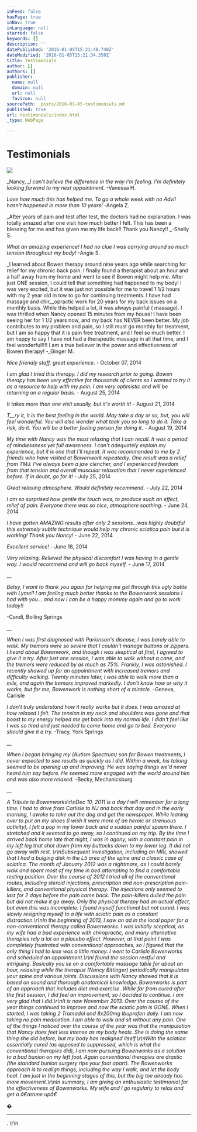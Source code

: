 ```yaml
---
inFeed: false
hasPage: true
inNav: true
inLanguage: null
starred: false
keywords: []
description: ''
datePublished: '2016-01-05T15:21:48.740Z'
dateModified: '2016-01-05T15:21:34.350Z'
title: Testimonials
author: []
authors: []
publisher:
  name: null
  domain: null
  url: null
  favicon: null
sourcePath: _posts/2016-01-05-testimonials.md
published: true
url: testimonials/index.html
_type: WebPage

---
```

# Testimonials
![](https://the-grid-user-content.s3-us-west-2.amazonaws.com/12be62ee-354b-4e1d-ab1d-ba9d5e4eb7df.jpg)

_Nancy, __I can't believe the difference in the way I'm feeling. I'm definitely looking forward to my next appointment._ -Vanessa H.

_Love how much this has helped me. To go a whole week with no Advil hasn't happened in more than 10 years!_ -Angela Z.

_After years of pain and test after test, the doctors had no explanation. I was totally amazed after one visit how much better I felt. This has been a blessing for me and has given me my life back!! Thank you Nancy!! _-Shelly S.

_What an amazing experience! I had no clue I was carrying around so much tension throughout my body!_ -Angie S.

_I learned about Bowen therapy around nine years ago while searching for relief for my chronic back pain. I finally found a therapist about an hour and a half away from my home and went to see if Bowen might help me. After just ONE session, I could tell that something had happened to my body! I was very excited, but it was just not possible for me to travel 1 1/2 hours with my 2 year old in tow to go for continuing treatments. I have had massage and chir__opractic work for 20 years for my back issues on a monthly basis. While this helped a lot, it was always painful ( massage). I was thrilled when Nancy opened 15 minutes from my house! I have been seeing her for 1 1/2 years now, and my back has NEVER been better. My job contributes to my problem and pain, so I still must go monthly for treatment, but I am so happy that it is pain free treatment, and I feel so much better. I am happy to say I have not had a therapeutic massage in all that time, and I feel wonderful!!!! I am a true believer in the power and effectiveness of Bowen therapy! -_Ginger M.

_Nice friendly staff, great
experience._ - October 07, 2014 

_I am glad I tried this therapy. I
did my research prior to going. Bowen therapy has been very effective for
thousands of clients so I wanted to try it as a resource to help with my pain.
I am very optimistic and will be returning on a regular basis._ - August 25, 2014

_It takes more than one visit
usually, but it's worth it!_ - August 21, 2014 

_T__ry it, it is the best feeling in
the world. May take a day or so, but, you will feel wonderful. You will also
wonder what took you so long to do it. Take a risk, do it. You will be a better
feeling person for doing it._ - August 19, 2014 

_My time with Nancy was the most
relaxing that I can recall. It was a period of mindlessness yet full awareness.
I can't adequately explain my experience, but it is one that I'll repeat. It
was recommended to me by 2 friends who have visited at Bowenwork repeatedly.
One result was a relief from TMJ. I've always been a jaw clencher, and I
experienced freedom from that tension and overall muscular relaxation that I
never experienced before. If in doubt, go for it!_ - July 25, 2014 

_Great relaxing atmosphere. Would
definitely recommend._ - July 22, 2014

_I am so surprised how gentle the
touch was, to produce such an effect, relief of pain. Everyone there was so
nice, atmosphere soothing._ - June 24, 2014 

_I have gotten AMAZING results after
only 2 sessions...was highly doubtful this extremely subtle technique would
help my chronic sciatica pain but it is working! Thank you Nancy!_ - June 22, 2014

_Excellent service!_ - June 18, 2014

[][0][][1][][2][][3][][4][][5][][6][][7][][8]

_Very relaxing. Relieved the physical
discomfort I was having in a gentle way. I would recommend and will go back
myself._ - June 17, 2014

__

_Betsy, I want to thank you again for
helping me get through this ugly battle with Lyme!! I am feeling much better
thanks to the Bowenwork sessions I had with you... and now I can be a happy mommy
again and go to work today!!_

-Candi, Boiling
Springs

__

_When I was
first diagnosed with Parkinson's disease, I was barely able to walk. My tremors
were so severe that I couldn't manage buttons or zippers. I heard about
Bowenwork, and though I was skeptical at first, I agreed to give it a try.
After just one session, I was able to walk without a cane, and the tremors were
reduced by as much as 75%. Frankly, I was astonished. I recently showed up for
an appointment with increased tremors and difficulty walking. Twenty minutes
later, I was able to walk more than a mile, and again the tremors improved
markedly. I don't know how or why it works, but for me, Bowenwork is nothing
short of a miracle._ -Geneva, Carlisle

_I don't
truly understand how it really works but it does. I was amazed at how relaxed I
felt. The tension in my neck and shoulders was gone and that boost to my energy
helped me get back into my normal life. I didn't feel like I was so tired and
just needed to come home and go to bed. Everyone should give it a try._ -Tracy,
York Springs

__

_When I
began bringing my (Autism Spectrum) son for Bowen treatments, I never expected
to see results as quickly as I did. Within a week, his talking seemed to be
opening up and improving. He was saying things we'd never heard him say before.
He seemed more engaged with the world around him and was also more relaxed._ -Becky, Mechanicsburg

__

_A Tribute to Bowenworks\\r\\nDec 10, 2011
is a day I will remember for a long time. I had to drive from Carlisle to NJ
and back that day and in the early morning, I awoke to take out the dog and get
the newspaper. While leaning over to put on my shoes (I wish it were more of an
heroic or strenuous activity), I felt a pop in my lower back and a sudden
painful spasm there. I stretched and it seemed to go away, so I continued on my
trip. By the time I arrived back home late that night, I was in agony, with a
constant pain in my left leg that shot down from my buttocks down to my lower
leg. It did not go away with rest. \\r\\nSubsequent investigation, including an
MRI, showed that I had a bulging disk in the L5 area of the spine and a classic
case of sciatica. The month of January 2012 was a nightmare, as I could barely
walk and spent most of my time in bed attempting to find a comfortable resting
position. Over the course of 2012 I tried all of the conventional routes,
including steroid injections, prescription and non-prescription pain-killers,
and conventional physical therapy. The injections only seemed to last for 2
days before the pain came back. The pain-killers dulled the pain but did not
make it go away. Only the physical therapy had an actual effect, but even this
was incomplete. I found myself functional but not cured. I was slowly resigning
myself to a life with sciatic pain as a constant distraction.\\r\\nIn the
beginning of 2013, I saw an ad in the local paper for a non-conventional
therapy called Bowenworks. I was initially sceptical, as my wife had a bad
experience with chiropractic, and many alternative therapies rely a lot on a
placebo effect. However, at that point I was completely frustrated with
conventional approaches, so I figured that the only thing I had to lose was a
little money. I went to Carlisle Bowenworks and scheduled an appointment.\\r\\nI
found the session restful and intriguing. Basically you lie on a comfortable
massage table for about an hour, relaxing while the therapist (Nancy Bittinger)
periodically manipulates your spine and various joints. Discussions with Nancy
showed that it is based on sound and thorough anatomical knowledge. Bowenworks
is part of an approach that includes diet and exercise. While far from cured
after the first session, I did feel an improvement, so I decided to continue. I
am very glad that I did.\\r\\nIt is now November 2013\. Over the course of the
year things continued to improve and now the sciatic pain is GONE. When I
started, I was taking 2 Tramadol and 8x200mg Ibuprofen daily. I am now taking
no pain medication. I am able to walk and sit without any pain. One of the
things I noticed over the course of the year was that the manipulation that
Nancy does feet less intense as my body heals. She is doing the same thing she
did before, but my body has realigned itself.\\r\\nWith the sciatica essentially
cured (as opposed to suppressed, which is what the conventional therapies did),
I am now pursuing Bowenworks as a solution to a bad bunion on my left foot.
Again conventional therapies are drastic (the standard bunion surgery rips your
foot apart). The Bowenworks approach is to realign things, including the way I
walk, and let the body heal. I am just in the beginning stages of this, but the
big toe already has more movement.\\r\\nIn summary, I am giving an enthusiastic
testimonial for the effectiveness of Bowenworks. My wife and I go regularly to
relax and get a â€œtune upâ€_

�

____

. \\r\\n

[0]: https://twitter.com/intent/tweet?text=%22Nice%20friendly%20staff,%20great%20experience%22%20%40Groupon%20%23HappyCustomer
[1]: https://twitter.com/intent/tweet?text=%22I%20am%20glad%20I%20tried%20this%20therapy.%20%20I%20did%20my%20research%20prior%20to%20going.%20Bowen%20therapy%20has%20been%20very%20effective%20for%20th...%22%20%40Groupon%20%23HappyCustomer
[2]: https://twitter.com/intent/tweet?text=%22It%20takes%20more%20than%20one%20visit%20usually,%20but%20it%27s%20worth%20it%21%22%20%40Groupon%20%23HappyCustomer
[3]: https://twitter.com/intent/tweet?text=%22try%20it,%20it%20is%20the%20best%20feeling%20in%20the%20world.%20May%20take%20a%20day%20or%20so,%20but,%20you%20will%20feel%20wonderful.%20You%20willalso...%22%20%40Groupon%20%23HappyCustomer
[4]: https://twitter.com/intent/tweet?text=%22%22%20%40Groupon%20%23HappyCustomer
[5]: https://twitter.com/intent/tweet?text=%22My%20time%20with%20Nancy%20was%20the%20most%20relaxing%20that%20I%20can%20recall.%20%20It%20was%20a%20period%20of%20mindlessness%20yet%20full%20awareness...%22%20%40Groupon%20%23HappyCustomer
[6]: https://twitter.com/intent/tweet?text=%22Great%20relaxing%20atmosphere.%20Would%20definitely%20recommend.%20%22%20%40Groupon%20%23HappyCustomer
[7]: https://twitter.com/intent/tweet?text=%22If%20you%20also%20buy%20the%20consultation%20service,%20make%20sure%20to%20take%20shorts%20and%20a%20tighter%20fitting%20shirt.%20They%20take%20photo...%22%20%40Groupon%20%23HappyCustomer
[8]: https://twitter.com/intent/tweet?text=%22I%20am%20so%20surprised%20how%20gentle%20the%20touch%20was,%20to%20produce%20such%20an%20effect,%20relief%20of%20pain.%20Everyone%20there%20was%20so%20ni...%22%20%40Groupon%20%23HappyCustomer